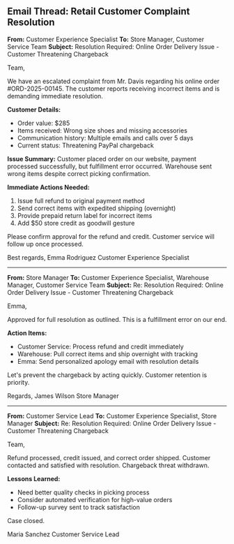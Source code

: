 ## Email Thread: Retail Customer Complaint Resolution

**From:** Customer Experience Specialist
**To:** Store Manager, Customer Service Team
**Subject:** Resolution Required: Online Order Delivery Issue - Customer Threatening Chargeback

Team,

We have an escalated complaint from Mr. Davis regarding his online order #ORD-2025-00145. The customer reports receiving incorrect items and is demanding immediate resolution.

**Customer Details:**
- Order value: $285
- Items received: Wrong size shoes and missing accessories
- Communication history: Multiple emails and calls over 5 days
- Current status: Threatening PayPal chargeback

**Issue Summary:**
Customer placed order on our website, payment processed successfully, but fulfillment error occurred. Warehouse sent wrong items despite correct picking confirmation.

**Immediate Actions Needed:**
1. Issue full refund to original payment method
2. Send correct items with expedited shipping (overnight)
3. Provide prepaid return label for incorrect items
4. Add $50 store credit as goodwill gesture

Please confirm approval for the refund and credit. Customer service will follow up once processed.

Best regards,
Emma Rodriguez
Customer Experience Specialist

---

**From:** Store Manager
**To:** Customer Experience Specialist, Warehouse Manager, Customer Service Team
**Subject:** Re: Resolution Required: Online Order Delivery Issue - Customer Threatening Chargeback

Emma,

Approved for full resolution as outlined. This is a fulfillment error on our end.

**Action Items:**
- Customer Service: Process refund and credit immediately
- Warehouse: Pull correct items and ship overnight with tracking
- Emma: Send personalized apology email with resolution details

Let's prevent the chargeback by acting quickly. Customer retention is priority.

Regards,
James Wilson
Store Manager

---

**From:** Customer Service Lead
**To:** Customer Experience Specialist, Store Manager
**Subject:** Re: Resolution Required: Online Order Delivery Issue - Customer Threatening Chargeback

Team,

Refund processed, credit issued, and correct order shipped. Customer contacted and satisfied with resolution. Chargeback threat withdrawn.

**Lessons Learned:**
- Need better quality checks in picking process
- Consider automated verification for high-value orders
- Follow-up survey sent to track satisfaction

Case closed.

Maria Sanchez
Customer Service Lead